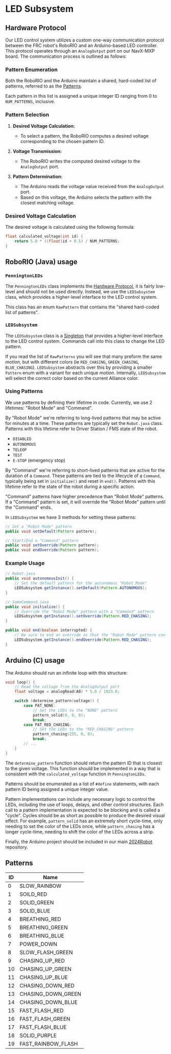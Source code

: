 # LED Subsystem

## Hardware Protocol

Our LED control system utilizes a custom one-way communication protocol between the FRC robot's RoboRIO and an Arduino-based LED controller. This protocol operates through an `AnalogOutput` port on our NavX-MXP board. The communication process is outlined as follows:

### Pattern Enumeration

Both the RoboRIO and the Arduino maintain a shared, hard-coded list of patterns, referred to as the [Patterns](#Patterns).

Each pattern in this list is assigned a unique integer ID ranging from 0 to `NUM_PATTERNS`, inclusive.

### Pattern Selection

1. **Desired Voltage Calculation:**
   - To select a pattern, the RoboRIO computes a desired voltage corresponding to the chosen pattern ID.
   
2. **Voltage Transmission:**
   - The RoboRIO writes the computed desired voltage to the `AnalogOutput` port.
   
3. **Pattern Determination:**
   - The Arduino reads the voltage value received from the `AnalogOutput` port.
   - Based on this voltage, the Arduino selects the pattern with the closest matching voltage.

### Desired Voltage Calculation

The desired voltage is calculated using the following formula:

```c
float calculated_voltage(int id) {
    return 5.0 * ((float)id + 0.5) / NUM_PATTERNS;
}
```

## RoboRIO (Java) usage

### `PenningtonLEDs`

The `PenningtonLEDs` class implements the [Hardware Protocol](#Hardware-Protocol), it is fairly low-level and should not be used directly. Instead, we use the `LEDSubsystem` class, which provides a higher-level interface to the LED control system.

This class has an enum `RawPattern` that contains the "shared hard-coded list of patterns".

### `LEDSubsystem`

The `LEDSubsystem` class is a [Singleton](https://en.wikipedia.org/wiki/Singleton_pattern) that provides a higher-level interface to the LED control system. Commands call into this class to change the LED pattern. 

If you read the list of `RawPatterns` you will see that many preform the same _motion_, but with different colors (ie `RED_CHASING`, `GREEN_CHASING`, `BLUE_CHASING`). `LEDSubsystem` abstracts over this by providing a smaller `Pattern` enum with a variant for each unique _motion_. Internally, `LEDSubsystem` will select the correct color based on the current Alliance color.

### Using Patterns

We use patterns by defining their lifetime in code. Currently, we use 2 lifetimes: "Robot Mode" and "Command".

By "Robot Mode" we're referring to long-lived patterns that may be active for minutes at a time. These patterns are typically set the `Robot.java` class. Patterns with this lifetime refer to Driver Station / FMS state of the robot.

- `DISABLED`
- `AUTONOMOUS`
- `TELEOP`
- `TEST`
- `E-STOP` (emergency stop)

By "Command" we're referring to short-lived patterns that are active for the duration of a `Command`. These patterns are tied to the lifecycle of a `Command`, typically being set in `initialize()` and reset in `end()`. Patterns with this lifetime refer to the state of the robot during a specific action.

"Command" patterns have higher precedence than "Robot Mode" patterns. If a "Command" pattern is set, it will override the "Robot Mode" pattern until the "Command" ends.

In `LEDSubsystem` we have 3 methods for setting these patterns:

```java
// Set a "Robot Mode" pattern
public void setDefault(Pattern pattern);

// Start/End a "Command" pattern
public void setOverride(Pattern pattern);
public void endOverride(Pattern pattern);
```

### Example Usage

```java
// Robot.java
public void autonomousInit() {
    // Set the default pattern for the autonomous "Robot Mode"
    LEDSubsystem.getInstance().setDefault(Pattern.AUTONOMOUS);
}

// SomeCommand.java
public void initialize() {
    // Override the "Robot Mode" pattern with a "Command" pattern
    LEDSubsystem.getInstance().setOverride(Pattern.RED_CHASING);
}

public void end(boolean interrupted) {
    // Be sure to end an override so that the "Robot Mode" pattern can be restored
    LEDSubsystem.getInstance().endOverride(Pattern.RED_CHASING);
}
```

## Arduino (C) usage

The Arduino should run an infinite loop with this structure:

```c
void loop() {
    // Read the voltage from the AnalogOutput port
    float voltage = analogRead(A0) * 5.0 / 1023.0;

    switch (determine_pattern(voltage)) {
        case PAT_NONE:
            // Set the LEDs to the "NONE" pattern
            pattern_solid(0, 0, 0);
            break;
        case PAT_RED_CHASING:
            // Set the LEDs to the "RED_CHASING" pattern
            pattern_chasing(255, 0, 0);
            break;
        // ...
    }
}
```

The `determine_pattern` function should return the pattern ID that is closest to the given voltage. This function should be implemented in a way that is consistent with the `calculated_voltage` function in `PenningtonLEDs`.

Patterns should be enumerated as a list of `#define` statements, with each pattern ID being assigned a unique integer value.

Pattern implementations can include any necessary logic to control the LEDs, including the use of loops, delays, and other control structures. Each call to a pattern implementation is expected to be blocking and is called a "cycle". Cycles should be as 
short as possible to produce the desired visual effect. For example, `pattern_solid` has an extremely short cycle-time, only needing to set the color of the LEDs once, while `pattern_chasing` has a longer cycle-time, needing to shift the color of the LEDs across a strip.

Finally, the Arduino project should be included in our main [2024Robot](https://github.com/FRC5881/2024Robot) repository.

## Patterns

| ID | Name               |
|----|--------------------|
| 0  | SLOW_RAINBOW       |
| 1  | SOILD_RED          |
| 2  | SOLID_GREEN        |
| 3  | SOLID_BLUE         |
| 4  | BREATHING_RED      |
| 5  | BREATHING_GREEN    |
| 6  | BREATHING_BLUE     |
| 7  | POWER_DOWN         |
| 8  | SLOW_FLASH_GREEN   |
| 9  | CHASING_UP_RED     |
| 10 | CHASING_UP_GREEN   |
| 11 | CHASING_UP_BLUE    |
| 12 | CHASING_DOWN_RED   |
| 13 | CHASING_DOWN_GREEN |
| 14 | CHASING_DOWN_BLUE  |
| 15 | FAST_FLASH_RED     |
| 16 | FAST_FLASH_GREEN   |
| 17 | FAST_FLASH_BLUE    |
| 18 | SOLID_PURPLE       |
| 19 | FAST_RAINBOW_FLASH |
